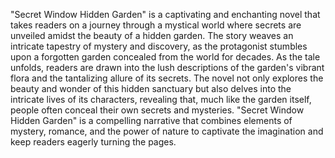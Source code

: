 "Secret Window Hidden Garden" is a captivating and enchanting novel that takes readers on a journey through a mystical world where secrets are unveiled amidst the beauty of a hidden garden. The story weaves an intricate tapestry of mystery and discovery, as the protagonist stumbles upon a forgotten garden concealed from the world for decades. As the tale unfolds, readers are drawn into the lush descriptions of the garden's vibrant flora and the tantalizing allure of its secrets. The novel not only explores the beauty and wonder of this hidden sanctuary but also delves into the intricate lives of its characters, revealing that, much like the garden itself, people often conceal their own secrets and mysteries. "Secret Window Hidden Garden" is a compelling narrative that combines elements of mystery, romance, and the power of nature to captivate the imagination and keep readers eagerly turning the pages.
